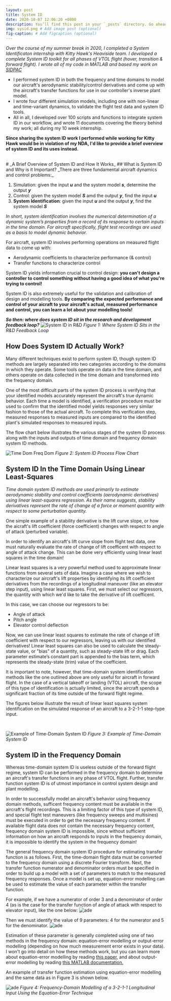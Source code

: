 ```yaml
---
layout: post
title: System ID
date: 2020-10-07 12:06:20 +0800
description: You’ll find this post in your `_posts` directory. Go ahead and edit it and re-build the site to see your changes. # Add post description (optional)
img: sysid.png # Add image post (optional)
fig-caption: # Add figcaption (optional)
---
```

_Over the course of my summer break in 2020, I completed a System Identificaton internship with Kitty Hawk's Heaviside team. I developed a complete System ID toolkit for all phases of VTOL flight (hover, transition & forward flight). I wrote all of my code in MATLAB and based my work on [SIDPAC](https://software.nasa.gov/software/LAR-16100-1)_
* I performed system ID in both the frequency and time domains to model our aircraft's aerodynamic stability/control derivatives and come up with the aircraft's transfer functions for use in our controller's inverse plant model.
* I wrote four different simulation models, including one with non-linear and time-variant dynamics, to validate the flight test data and system ID tools.
* All in all, I developed over 100 scripts and functions to integrate system ID in our workflow, and wrote 11 documents covering the theory behind my work; all during my 10 week internship. 

**Since sharing the system ID work I performed while working for Kitty Hawk would be in violation of my NDA, I'd like to provide a brief overview of system ID and its uses instead.**

<br />
# _A Brief Overview of System ID and How It Works_
## What is System ID and Why is it Important?
_There are three fundamental aircraft dynamics and control problems:_

1. Simulation: given the input ***u*** and the system model ***s***, determine the output ***y***
1. Control: given the system model ***S*** amd the output ***y***, find the input ***u***
1. **System Identification**: given the input ***u*** and the output ***y***, find the system model ***S***

_In short, system identification involves the numerical determination of a dynamic system’s properties from a record of its response to certain inputs in the time domain. For aircraft specifically, flight test recordings are used as a basis to model dynamic behavior._

For aircraft, system ID involves performing operations on measured flight data to come up with:
* Aerodynamic coefficients to characterize performance (& control)
* Transfer functions to characterize control


System ID yields information crucial to control design: **you can't design a controller to control something without having a good idea of what you're trying to control!**

System ID is also extremely useful for the validation and calibration of design and modelling tools. **By comparing the expected performance and control of your aicraft to your aircraft's actual, measured performance and control, you can learn a lot about your modelling tools!**

***So then: where does system ID sit in the research and development feedback loop?***
![System ID in R&D]({{site.baseurl}}/assets/img/sysidrnd.png)
*Figure 1: Where System ID Sits in the R&D Feedback Loop*

## How Does System ID Actually Work?
Many different techniques exist to perform system ID, though system ID methods are largely separated into two categories according to the domains in which they operate. Some tools operate on data in the time domain, and others operate on data collected in the time domain and transformed into the frequency domain.

One of the most difficult parts of the system ID process is verifying that your identified models accurately represent the aircraft's true dynamic behavior. Each time a model is identified, a verification procedure must be used to confirm that the identified model yields responses very similar fashion to those of the actual aircraft. To complete this verification step, measured responses to measured inputs are compared to the identified plant's simulated responses to measured inputs.

The flow chart below illustrates the various stages of the system ID process along with the inputs and outputs of time domain and frequency domain system ID methods.

![Time Dom Freq Dom]({{site.baseurl}}/assets/img/freqdomtimedom.png)
*Figure 2: System ID Process Flow Chart*

## System ID In the Time Domain Using Linear Least-Squares
*Time domain system ID methods are used primarily to estimate aerodynamic stability and control coefficients (aerodynamic derivatives) using linear least-squares regression. As their name suggests, stability derivatives represent the rate of change of a force or moment quantity with respect to some perturbation quantity.*

One simple example of a stability derivative is the lift curve slope, or how the aicraft's lift coefficient (force coefficient) changes with respect to angle of attack (perturbed variable). 

In order to identify an aircraft's lift curve slope from flight test data, one must naturally evaluate the rate of change of lift coefficent with respect to angle of attack change. This can be done very efficiently using linear least squares in the time domain!

Linear least squares is a very powerful method used to approximate linear functions from several sets of data. 
Imagine a case where we wish to characterize our aircraft's lift properties by identifying its lift coefficient derivatives from the recordings of a longitudinal maneuver (like an elevator step input), using linear least squares. 
First, we must select our regressors, the quantity with which we'd like to take the derivative of lift coefficent. 

In this case, we can choose our regressors to be:
* Angle of attack
* Pitch angle 
* Elevator control deflection

Now, we can use linear least squares to estimate the rate of change of lift coefficient with respect to our regressors, leaving us with our identified derivatives! Linear least squares can also be used to calculate the steady-state value, or "bias" of a quantity, such as steady-state lift or drag. Each parameter estimate’s constant part is appended to the bias term, which represents the steady-state (trim) value of the coefficient. 

It is important to note, however, that time-domain system identification methods like the one outlined above are only useful for aircraft in forward flight. In the case of a vertical takeoff or landing (VTOL) aircraft, the scope of this type of identification is actually limited, since the aircraft spends a significant fraction of its time outside of the forward flight regime.

The figures below illustrate the result of linear least squares system identification on the simulated response of an aircraft to a 3-2-1-1 step-type input. 

<br />

![Example of Time-Domain System ID]({{site.baseurl}}/assets/img/timedom.png)
*Figure 3: Example of Time-Domain System ID*


## System ID in the Frequency Domain
Whereas time-domain system ID is useless outside of the forward flight regime, system ID can be performed in the frequency domain to determine an aircraft's transfer functions in any phase of VTOL flight. Further, transfer function system ID is of utmost importance in control system design and plant modelling.

In order to successfully model an aircraft's behavior using frequency domain methods, sufficent frequency content must be available in the aircraft's flight recordings. This is a limiting factor of this type of system ID, and special flight test maneuvers (like frequency sweeps and multisines) must be executed in order to get the necessary frequency content. If available flight data does not contain the necessary frequency content, frequency domain system ID is impossible, since without sufficient information on how an aircraft responds to inputs in the frequency domain, it is impossible to identify the system in the frequency domain!

The general frequency domain system ID procedure for estimating transfer function is as follows. First, the time-domain flight data must be converted to the frequency domain using a discrete Fourier transform. Next, the transfer function numerator and denominator orders must be specified in order to build up a model with a set of parameters to match to the measured frequency responses. Once a model is set up, equation-error modelling can be used to estimate the value of each parameter within the transfer function. 

For example, if we have a numerator of order 3 and a denominator of order 4 (as is the case for the transfer function of angle of attack with respect to elevator input), like the one below: 
![ade]({{site.baseurl}}/assets/img/ade.png)

Then we must identify the value of 9 parameters: 4 for the numerator and 5 for the denominator.
![ade]({{site.baseurl}}/assets/img/7params.png)

Estimation of these parameter is generally completed using one of two methods in the frequency domain: equation-error modelling or output-error modelling (depending on how much measurement error exists in your data). I won't go into detail on how these methods work, but you can learn more about equation-error modelling by reading [this paper](https://arc.aiaa.org/doi/pdf/10.2514/6.2006-6144), and about output-error modelling by reading [this MATLAB documentation.](https://www.mathworks.com/help/ident/ref/oe.html#:~:text=Output%2Derror%20(OE)%20models,as%20an%20additive%20output%20disturbance.)

An example of transfer function estimation using equation-error modelling and the same data as in Figure 3 is shown below. 

![ade]({{site.baseurl}}/assets/img/freqdom.png)
*Figure 4: Frequency-Domain Modelling of a 3-2-1-1 Longitudinal Input Using the Equation-Error Technique*

